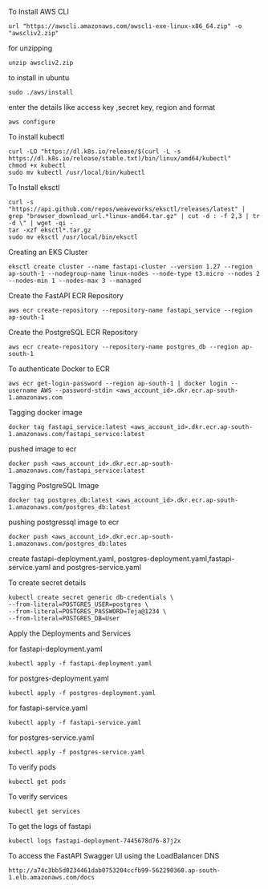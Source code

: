 
To Install AWS CLI
```
url "https://awscli.amazonaws.com/awscli-exe-linux-x86_64.zip" -o "awscliv2.zip"
```
for unzipping
```
unzip awscliv2.zip
```
to install in ubuntu
```
sudo ./aws/install
```
enter the details like access key ,secret key, region and format
```
aws configure
```
To install kubectl
```
curl -LO "https://dl.k8s.io/release/$(curl -L -s https://dl.k8s.io/release/stable.txt)/bin/linux/amd64/kubectl"
chmod +x kubectl
sudo mv kubectl /usr/local/bin/kubectl
```
To Install eksctl
```
curl -s "https://api.github.com/repos/weaveworks/eksctl/releases/latest" | grep "browser_download_url.*linux-amd64.tar.gz" | cut -d : -f 2,3 | tr -d \" | wget -qi -
tar -xzf eksctl*.tar.gz
sudo mv eksctl /usr/local/bin/eksctl
```
Creating an EKS Cluster
```
eksctl create cluster --name fastapi-cluster --version 1.27 --region ap-south-1 --nodegroup-name linux-nodes --node-type t3.micro --nodes 2 --nodes-min 1 --nodes-max 3 --managed
```
Create the FastAPI ECR Repository
```
aws ecr create-repository --repository-name fastapi_service --region ap-south-1
```
Create the PostgreSQL ECR Repository
```
aws ecr create-repository --repository-name postgres_db --region ap-south-1
```
To authenticate Docker to ECR
```
aws ecr get-login-password --region ap-south-1 | docker login --username AWS --password-stdin <aws_account_id>.dkr.ecr.ap-south-1.amazonaws.com
```
Tagging docker image
```
docker tag fastapi_service:latest <aws_account_id>.dkr.ecr.ap-south-1.amazonaws.com/fastapi_service:latest
```
pushed image to ecr
```
docker push <aws_account_id>.dkr.ecr.ap-south-1.amazonaws.com/fastapi_service:latest
```
Tagging PostgreSQL Image
```
docker tag postgres_db:latest <aws_account_id>.dkr.ecr.ap-south-1.amazonaws.com/postgres_db:latest
```
pushing postgressql image to ecr
```
docker push <aws_account_id>.dkr.ecr.ap-south-1.amazonaws.com/postgres_db:lates
```
create fastapi-deployment.yaml, postgres-deployment.yaml,fastapi-service.yaml and postgres-service.yaml

To create secret details
```
kubectl create secret generic db-credentials \
--from-literal=POSTGRES_USER=postgres \
--from-literal=POSTGRES_PASSWORD=Teja@1234 \
--from-literal=POSTGRES_DB=User
```

Apply the Deployments and Services

for fastapi-deployment.yaml
```
kubectl apply -f fastapi-deployment.yaml
```
for postgres-deployment.yaml
```
kubectl apply -f postgres-deployment.yaml
```
for fastapi-service.yaml 
```
kubectl apply -f fastapi-service.yaml
```
for postgres-service.yaml
```
kubectl apply -f postgres-service.yaml
```

To verify pods
```
kubectl get pods
```
To verify services
```
kubectl get services
```
To get the logs of fastapi
```
kubectl logs fastapi-deployment-7445678d76-87j2x
```
To access the FastAPI Swagger UI using the LoadBalancer DNS
```
http://a74c3bb5d0234461dab0753204ccfb99-562290360.ap-south-1.elb.amazonaws.com/docs
```
